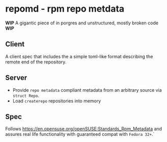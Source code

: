 # repomd - rpm repo metdata

**WIP** A gigantic piece of in porgres and unstructured, mostly broken code **WIP**
 
## Client

A client spec that includes the a simple toml-like format describing the remote end of the repository.

## Server

* Provide `repo metadata` compliant metadata from an arbitrary source via `struct Repo`.
* Load `createrepo` repositories into memory

## Spec

Follows  https://en.opensuse.org/openSUSE:Standards_Rpm_Metadata and assures real life functionality
with guaranteed compat with `Fedora 32+`.`
